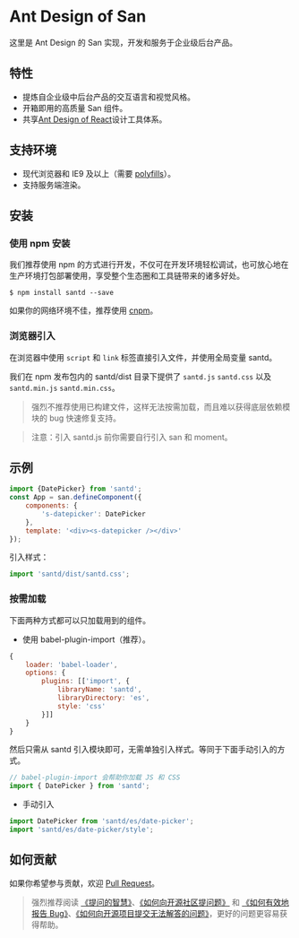 # Ant Design of San

这里是 Ant Design 的 San 实现，开发和服务于企业级后台产品。

## 特性

* 提炼自企业级中后台产品的交互语言和视觉风格。
* 开箱即用的高质量 San 组件。
* 共享[Ant Design of React](http://ant-design.gitee.io/docs/spec/introduce-cn)设计工具体系。

## 支持环境

* 现代浏览器和 IE9 及以上（需要 [polyfills](https://vue.ant.design/docs/vue/getting-started-cn/#%E5%85%BC%E5%AE%B9%E6%80%A7)）。
* 支持服务端渲染。

## 安装

### 使用 npm 安装

我们推荐使用 npm 的方式进行开发，不仅可在开发环境轻松调试，也可放心地在生产环境打包部署使用，享受整个生态圈和工具链带来的诸多好处。

```
$ npm install santd --save
```

如果你的网络环境不佳，推荐使用 [cnpm](https://github.com/cnpm/cnpm)。

### 浏览器引入
在浏览器中使用 `script` 和 `link` 标签直接引入文件，并使用全局变量 santd。

我们在 npm 发布包内的 santd/dist 目录下提供了 `santd.js` `santd.css` 以及 `santd.min.js` `santd.min.css`。

> 强烈不推荐使用已构建文件，这样无法按需加载，而且难以获得底层依赖模块的 bug 快速修复支持。

> 注意：引入 santd.js 前你需要自行引入 san 和 moment。

## 示例

```javascript
import {DatePicker} from 'santd';
const App = san.defineComponent({
    components: {
        's-datepicker': DatePicker
    },
    template: '<div><s-datepicker /></div>'
});
```

引入样式：

```javascript
import 'santd/dist/santd.css';
```

### 按需加载

下面两种方式都可以只加载用到的组件。

* 使用 babel-plugin-import（推荐）。

```javascript
{
    loader: 'babel-loader',
    options: {
        plugins: [['import', {
            libraryName: 'santd',
            libraryDirectory: 'es',
            style: 'css'
        }]]
    }
}
```

然后只需从 santd 引入模块即可，无需单独引入样式。等同于下面手动引入的方式。

```javascript
// babel-plugin-import 会帮助你加载 JS 和 CSS
import { DatePicker } from 'santd';
```

* 手动引入

```javascript
import DatePicker from 'santd/es/date-picker';
import 'santd/es/date-picker/style';
```

## 如何贡献

如果你希望参与贡献，欢迎 [Pull Request](https://github.com/ecomfe/santd/pulls)。

> 强烈推荐阅读 [《提问的智慧》](https://github.com/ryanhanwu/How-To-Ask-Questions-The-Smart-Way)、[《如何向开源社区提问题》](https://github.com/seajs/seajs/issues/545) 和 [《如何有效地报告 Bug》](http://www.chiark.greenend.org.uk/~sgtatham/bugs-cn.html)、[《如何向开源项目提交无法解答的问题》](https://zhuanlan.zhihu.com/p/25795393)，更好的问题更容易获得帮助。
